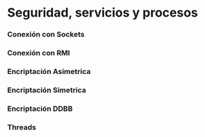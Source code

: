 # Seguridad, servicios y procesos

### Conexión con Sockets
### Conexión con RMI
### Encriptación Asimetrica
### Encriptación Simetrica
### Encriptación DDBB
### Threads

